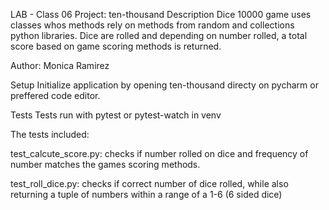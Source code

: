 LAB - Class 06
Project: ten-thousand
Description
Dice 10000 game uses classes whos methods rely on methods from random and collections  python libraries. Dice are rolled and depending on number rolled, a total score based on game scoring methods is returned. 

Author: Monica Ramirez


Setup
Initialize application by opening ten-thousand directy on pycharm or preffered code editor. 

Tests
Tests run with pytest or pytest-watch in venv

The tests included:

test_calcute_score.py: checks if number rolled on dice and frequency of number matches the games scoring methods.  

test_roll_dice.py: checks if correct number of dice rolled, while also returning a tuple of numbers within a range of a 1-6 (6 sided dice) 
